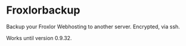 Froxlorbackup
=============

Backup your Froxlor Webhosting to another server. Encrypted, via ssh.

Works until version 0.9.32.
